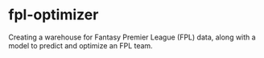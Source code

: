 # fpl-optimizer
Creating a warehouse for Fantasy Premier League (FPL) data, along with a model to predict and optimize an FPL team.
